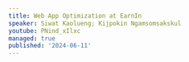 ```yaml
---
title: Web App Optimization at EarnIn
speaker: Siwat Kaolueng; Kijpokin Ngamsomsakskul
youtube: PNind_xIlxc
managed: true
published: '2024-06-11'
---
```

